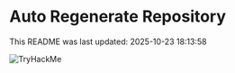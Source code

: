 # Auto Regenerate Repository

This README was last updated: 2025-10-23 18:13:58

 ![TryHackMe](https://tryhackme.com/badge/533634)